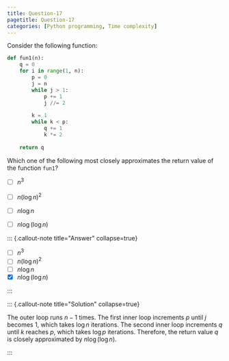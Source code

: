 ```yaml
---
title: Question-17
pagetitle: Question-17
categories: [Python programming, Time complexity]
---
```


Consider the following function:

```python
def fun1(n):
    q = 0
    for i in range(1, n):
        p = 0
        j = n
        while j > 1:
            p += 1
            j //= 2
        
        k = 1
        while k < p:
            q += 1
            k *= 2
            
    return q

```

Which one of the following most closely approximates the return value of the function `fun1`?

- [ ] $n^3$
- [ ] $n(\log n)^2$
- [ ] $n \log n$
- [ ] $n \log(\log n)$



::: {.callout-note title="Answer" collapse=true}

- [ ] $n^3$
- [ ] $n(\log n)^2$
- [ ] $n \log n$
- [x] $n \log(\log n)$

:::



::: {.callout-note title="Solution" collapse=true}

The outer loop runs $n - 1$ times. The first inner loop increments $p$ until $j$ becomes $1$, which takes $\log n$ iterations. The second inner loop increments $q$ until $k$ reaches $p$, which takes $\log p$ iterations. Therefore, the return value $q$ is closely approximated by $n \log(\log n)$.

:::